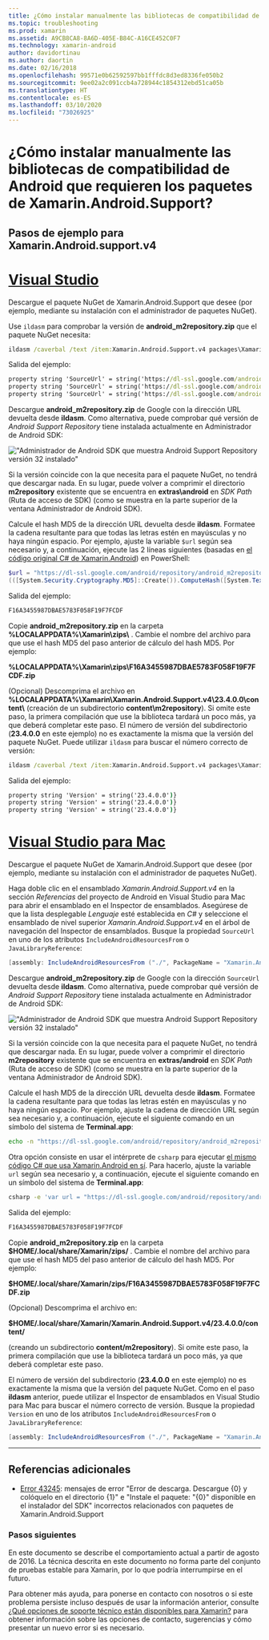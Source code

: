 ```yaml
---
title: ¿Cómo instalar manualmente las bibliotecas de compatibilidad de Android que requieren los paquetes de Xamarin.Android.Support?
ms.topic: troubleshooting
ms.prod: xamarin
ms.assetid: A9CB8CA8-8A6D-405E-B84C-A16CE452C0F7
ms.technology: xamarin-android
author: davidortinau
ms.author: daortin
ms.date: 02/16/2018
ms.openlocfilehash: 99571e0b62592597bb1fffdc8d3ed8336fe050b2
ms.sourcegitcommit: 9ee02a2c091ccb4a728944c1854312ebd51ca05b
ms.translationtype: HT
ms.contentlocale: es-ES
ms.lasthandoff: 03/10/2020
ms.locfileid: "73026925"
---
```

# <a name="how-can-i-manually-install-the-android-support-libraries-required-by-the-xamarinandroidsupport-packages"></a>¿Cómo instalar manualmente las bibliotecas de compatibilidad de Android que requieren los paquetes de Xamarin.Android.Support?

## <a name="example-steps-for-xamarinandroidsupportv4"></a>Pasos de ejemplo para Xamarin.Android.support.v4 

# <a name="visual-studio"></a>[Visual Studio](#tab/windows)

Descargue el paquete NuGet de Xamarin.Android.Support que desee (por ejemplo, mediante su instalación con el administrador de paquetes NuGet).

Use `ildasm` para comprobar la versión de **android_m2repository.zip** que el paquete NuGet necesita:

```cmd
ildasm /caverbal /text /item:Xamarin.Android.Support.v4 packages\Xamarin.Android.Support.v4.23.4.0.1\lib\MonoAndroid403\Xamarin.Android.Support.v4.dll | findstr SourceUrl
```

Salida del ejemplo:

```cmd
property string 'SourceUrl' = string('https://dl-ssl.google.com/android/repository/android_m2repository_r32.zip')
property string 'SourceUrl' = string('https://dl-ssl.google.com/android/repository/android_m2repository_r32.zip')
property string 'SourceUrl' = string('https://dl-ssl.google.com/android/repository/android_m2repository_r32.zip')
```

Descargue **android\_m2repository.zip** de Google con la dirección URL devuelta desde **ildasm**. Como alternativa, puede comprobar qué versión de _Android Support Repository_ tiene instalada actualmente en Administrador de Android SDK:

!["Administrador de Android SDK que muestra Android Support Repository versión 32 instalado"](install-android-support-library-images/sdk-extras.png)

Si la versión coincide con la que necesita para el paquete NuGet, no tendrá que descargar nada. En su lugar, puede volver a comprimir el directorio **m2repository** existente que se encuentra en **extras\\android** en _SDK Path_ (Ruta de acceso de SDK) (como se muestra en la parte superior de la ventana Administrador de Android SDK).

Calcule el hash MD5 de la dirección URL devuelta desde **ildasm**. Formatee la cadena resultante para que todas las letras estén en mayúsculas y no haya ningún espacio. Por ejemplo, ajuste la variable `$url` según sea necesario y, a continuación, ejecute las 2 líneas siguientes (basadas en [el código original C# de Xamarin.Android](https://github.com/xamarin/xamarin-android/blob/8e8a4dd90f26eb39172876cc52181b6639e20524/src/Xamarin.Android.Build.Tasks/Tasks/GetAdditionalResourcesFromAssemblies.cs#L208)) en PowerShell:

```powershell
$url = "https://dl-ssl.google.com/android/repository/android_m2repository_r32.zip"
(([System.Security.Cryptography.MD5]::Create()).ComputeHash([System.Text.Encoding]::UTF8.GetBytes($url)) | %{ $_.ToString("X02") }) -join ""
```

Salida del ejemplo:

```powershell
F16A3455987DBAE5783F058F19F7FCDF
```

Copie **android\_m2repository.zip** en la carpeta **%LOCALAPPDATA%\\Xamarin\\zips\\** . Cambie el nombre del archivo para que use el hash MD5 del paso anterior de cálculo del hash MD5. Por ejemplo:

**%LOCALAPPDATA%\\Xamarin\\zips\\F16A3455987DBAE5783F058F19F7FCDF.zip**

(Opcional) Descomprima el archivo en **%LOCALAPPDATA%\\Xamarin\\Xamarin.Android.Support.v4\\23.4.0.0\\content\\** (creación de un subdirectorio **content\\m2repository**). Si omite este paso, la primera compilación que use la biblioteca tardará un poco más, ya que deberá completar este paso.
El número de versión del subdirectorio (**23.4.0.0** en este ejemplo) no es exactamente la misma que la versión del paquete NuGet. Puede utilizar `ildasm` para buscar el número correcto de versión:

```cmd
ildasm /caverbal /text /item:Xamarin.Android.Support.v4 packages\Xamarin.Android.Support.v4.23.4.0.1\lib\MonoAndroid403\Xamarin.Android.Support.v4.dll | findstr /C:"string 'Version'"
```

Salida del ejemplo:

```cmd
property string 'Version' = string('23.4.0.0')}
property string 'Version' = string('23.4.0.0')}
property string 'Version' = string('23.4.0.0')}
```

# <a name="visual-studio-for-mac"></a>[Visual Studio para Mac](#tab/macos)

Descargue el paquete NuGet de Xamarin.Android.Support que desee (por ejemplo, mediante su instalación con el administrador de paquetes NuGet).

Haga doble clic en el ensamblado _Xamarin.Android.Support.v4_ en la sección _Referencias_ del proyecto de Android en Visual Studio para Mac para abrir el ensamblado en el Inspector de ensamblados. Asegúrese de que la lista desplegable _Lenguaje_ esté establecida en _C#_ y seleccione el ensamblado de nivel superior _Xamarin.Android.Support.v4_ en el árbol de navegación del Inspector de ensamblados. Busque la propiedad `SourceUrl` en uno de los atributos `IncludeAndroidResourcesFrom` o `JavaLibraryReference`:

```csharp
[assembly: IncludeAndroidResourcesFrom ("./", PackageName = "Xamarin.Android.Support.v4", SourceUrl = "https://dl-ssl.google.com/android/repository/android_m2repository_r32.zip", EmbeddedArchive = "m2repository/com/android/support/support-v4/23.4.0/support-v4-23.4.0.aar", Version = "23.4.0.0")]
```

Descargue **android\_m2repository.zip** de Google con la dirección `SourceUrl` devuelta desde **ildasm**. Como alternativa, puede comprobar qué versión de _Android Support Repository_ tiene instalada actualmente en Administrador de Android SDK:

!["Administrador de Android SDK que muestra Android Support Repository versión 32 instalado"](install-android-support-library-images/sdk-extras.png)

Si la versión coincide con la que necesita para el paquete NuGet, no tendrá que descargar nada. En su lugar, puede volver a comprimir el directorio **m2repository** existente que se encuentra en **extras/android** en _SDK Path_ (Ruta de acceso de SDK) (como se muestra en la parte superior de la ventana Administrador de Android SDK).

Calcule el hash MD5 de la dirección URL devuelta desde **ildasm**. Formatee la cadena resultante para que todas las letras estén en mayúsculas y no haya ningún espacio. Por ejemplo, ajuste la cadena de dirección URL según sea necesario y, a continuación, ejecute el siguiente comando en un símbolo del sistema de **Terminal.app**:

```bash
echo -n "https://dl-ssl.google.com/android/repository/android_m2repository_r32.zip" | md5 | tr '[:lower:]' '[:upper:]'
```

Otra opción consiste en usar el intérprete de `csharp` para ejecutar [el mismo código C# que usa Xamarin.Android en sí](https://github.com/xamarin/xamarin-android/blob/8e8a4dd90f26eb39172876cc52181b6639e20524/src/Xamarin.Android.Build.Tasks/Tasks/GetAdditionalResourcesFromAssemblies.cs#L208).
Para hacerlo, ajuste la variable `url` según sea necesario y, a continuación, ejecute el siguiente comando en un símbolo del sistema de **Terminal.app**:

```bash
csharp -e 'var url = "https://dl-ssl.google.com/android/repository/android_m2repository_r32.zip"; string.Concat((System.Security.Cryptography.MD5.Create().ComputeHash(System.Text.Encoding.UTF8.GetBytes(url))).Select(b => b.ToString("X02")))'
```

Salida del ejemplo:

```bash
F16A3455987DBAE5783F058F19F7FCDF
```

Copie **android\_m2repository.zip** en la carpeta **$HOME/.local/share/Xamarin/zips/** . Cambie el nombre del archivo para que use el hash MD5 del paso anterior de cálculo del hash MD5. Por ejemplo:

**$HOME/.local/share/Xamarin/zips/F16A3455987DBAE5783F058F19F7FCDF.zip**

(Opcional) Descomprima el archivo en: 

**$HOME/.local/share/Xamarin/Xamarin.Android.Support.v4/23.4.0.0/content/**

(creando un subdirectorio **content/m2repository**). Si omite este paso, la primera compilación que use la biblioteca tardará un poco más, ya que deberá completar este paso.

El número de versión del subdirectorio (**23.4.0.0** en este ejemplo) no es exactamente la misma que la versión del paquete NuGet. Como en el paso **ildasm** anterior, puede utilizar el Inspector de ensamblados en Visual Studio para Mac para buscar el número correcto de versión. Busque la propiedad `Version` en uno de los atributos `IncludeAndroidResourcesFrom` o `JavaLibraryReference`:

```csharp
[assembly: IncludeAndroidResourcesFrom ("./", PackageName = "Xamarin.Android.Support.v4", SourceUrl = "https://dl-ssl.google.com/android/repository/android_m2repository_r32.zip", EmbeddedArchive = "m2repository/com/android/support/support-v4/23.4.0/support-v4-23.4.0.aar", Version = "23.4.0.0")]
```

-----

## <a name="additional-references"></a>Referencias adicionales

- [Error 43245](https://bugzilla.xamarin.com/show_bug.cgi?id=43245): mensajes de error "Error de descarga. Descargue {0} y colóquelo en el directorio {1}" e "Instale el paquete: "{0}" disponible en el instalador del SDK" incorrectos relacionados con paquetes de Xamarin.Android.Support

### <a name="next-steps"></a>Pasos siguientes

En este documento se describe el comportamiento actual a partir de agosto de 2016. La técnica descrita en este documento no forma parte del conjunto de pruebas estable para Xamarin, por lo que podría interrumpirse en el futuro.

Para obtener más ayuda, para ponerse en contacto con nosotros o si este problema persiste incluso después de usar la información anterior, consulte [¿Qué opciones de soporte técnico están disponibles para Xamarin?](~/cross-platform/troubleshooting/support-options.md) para obtener información sobre las opciones de contacto, sugerencias y cómo presentar un nuevo error si es necesario.
